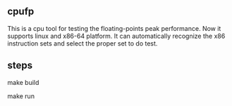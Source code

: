 ## cpufp

This is a cpu tool for testing the floating-points peak performance. Now it supports linux and x86-64 platform. It can automatically recognize the x86 instruction sets and select the proper set to do test.

## steps

make build

make run
 